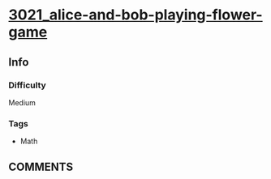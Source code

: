 # [3021_alice-and-bob-playing-flower-game](https://leetcode.com/problems/alice-and-bob-playing-flower-game)

## Info

### Difficulty

Medium

### Tags

- Math

## __COMMENTS__

> 
